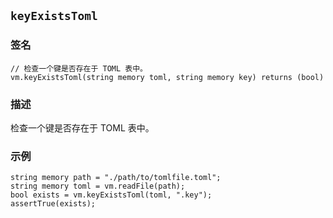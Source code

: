 ## `keyExistsToml`

### 签名

```solidity
// 检查一个键是否存在于 TOML 表中。
vm.keyExistsToml(string memory toml, string memory key) returns (bool)
```

### 描述

检查一个键是否存在于 TOML 表中。

### 示例

```solidity
string memory path = "./path/to/tomlfile.toml";
string memory toml = vm.readFile(path);
bool exists = vm.keyExistsToml(toml, ".key");
assertTrue(exists);
```